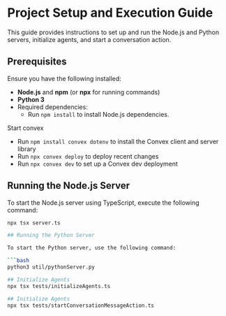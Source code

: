 # Project Setup and Execution Guide

This guide provides instructions to set up and run the Node.js and Python servers, initialize agents, and start a conversation action.

## Prerequisites

Ensure you have the following installed:

- **Node.js** and **npm** (or **npx** for running commands)
- **Python 3**
- Required dependencies:
  - Run `npm install` to install Node.js dependencies.
  
Start convex 
- Run `npm install convex dotenv` to install the Convex client and server library
- Run `npx convex deploy` to deploy recent changes
- Run `npx convex dev` to set up a Convex dev deployment


## Running the Node.js Server

To start the Node.js server using TypeScript, execute the following command:

```bash
npx tsx server.ts

## Running the Python Server

To start the Python server, use the following command:

```bash
python3 util/pythonServer.py

## Initialize Agents
npx tsx tests/initializeAgents.ts

## Initialize Agents
npx tsx tests/startConversationMessageAction.ts
